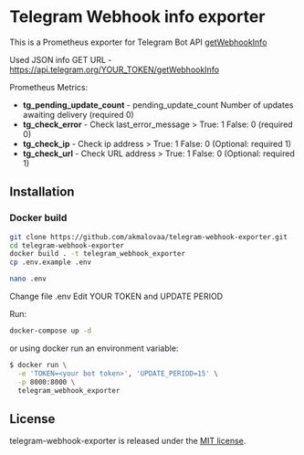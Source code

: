 # Telegram Webhook info exporter

This is a Prometheus exporter for Telegram Bot API [getWebhookInfo](https://core.telegram.org/bots/api#webhookinfo)


Used JSON info GET URL - https://api.telegram.org/YOUR_TOKEN/getWebhookInfo

Prometheus Metrics:
- **tg_pending_update_count** - pending_update_count Number of updates awaiting delivery (required 0) 
- **tg_check_error** - Check last_error_message > True: 1 False: 0 (required 0)
- **tg_check_ip** - Check ip address > True: 1 False: 0 (Optional: required 1)
- **tg_check_url** - Check URL address > True: 1 False: 0 (Optional: required 1) 

## Installation


### Docker build

```bash
git clone https://github.com/akmalovaa/telegram-webhook-exporter.git
cd telegram-webhook-exporter
docker build . -t telegram_webhook_exporter
cp .env.example .env
```
```bash
nano .env
```
Change file .env
Edit YOUR TOKEN and UPDATE PERIOD

Run:

```bash
docker-compose up -d
```
or using docker run an environment variable:

```bash
$ docker run \
  -e 'TOKEN=<your bot token>', 'UPDATE_PERIOD=15' \
  -p 8000:8000 \
  telegram_webhook_exporter
```



## License

telegram-webhook-exporter is released under the [MIT license](LICENSE).
